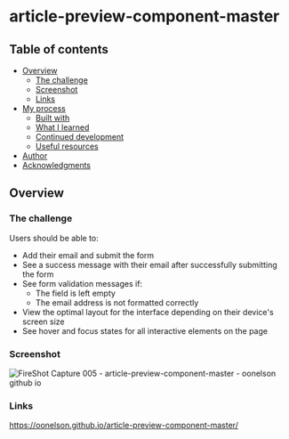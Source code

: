 # article-preview-component-master


## Table of contents

- [Overview](#overview)
  - [The challenge](#the-challenge)
  - [Screenshot](#screenshot)
  - [Links](#links)
- [My process](#my-process)
  - [Built with](#built-with)
  - [What I learned](#what-i-learned)
  - [Continued development](#continued-development)
  - [Useful resources](#useful-resources)
- [Author](#author)
- [Acknowledgments](#acknowledgments)

## Overview

### The challenge

Users should be able to:

- Add their email and submit the form
- See a success message with their email after successfully submitting the form
- See form validation messages if:
  - The field is left empty
  - The email address is not formatted correctly
- View the optimal layout for the interface depending on their device's screen size
- See hover and focus states for all interactive elements on the page


### Screenshot

![FireShot Capture 005 - article-preview-component-master - oonelson github io](https://github.com/OONelson/article-preview-component-master/assets/114698224/861db1b2-b82d-4dbf-9845-3799f832da1e)


### Links
https://oonelson.github.io/article-preview-component-master/

